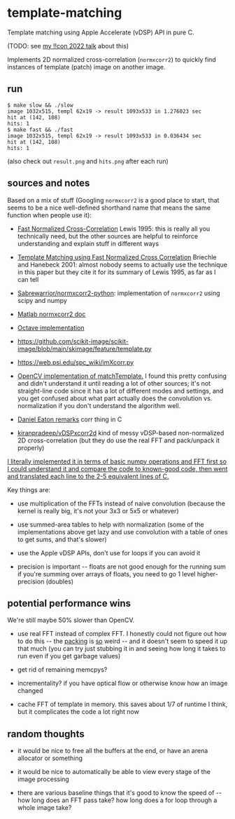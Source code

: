 # template-matching

Template matching using Apple Accelerate (vDSP) API in pure C.

(TODO: see [my !!con 2022
talk](https://twitter.com/bangbangcon/status/1591525312168591361)
about this)

Implements 2D normalized cross-correlation (`normxcorr2`) to quickly
find instances of template (patch) image on another image.

## run

```
$ make slow && ./slow
image 1032x515, templ 62x19 -> result 1093x533 in 1.276023 sec
hit at (142, 108)
hits: 1
$ make fast && ./fast
image 1032x515, templ 62x19 -> result 1093x533 in 0.036434 sec
hit at (142, 108)
hits: 1
```

(also check out `result.png` and `hits.png` after each run)

## sources and notes

Based on a mix of stuff (Googling `normxcorr2` is a good place to
start, that seems to be a nice well-defined shorthand name that means
the same function when people use it):

- [Fast Normalized
  Cross-Correlation](http://scribblethink.org/Work/nvisionInterface/nip.html)
  Lewis 1995: this is really all you technically need, but the other
  sources are helpful to reinforce understanding and explain stuff in
  different ways

- [Template Matching using Fast Normalized Cross
  Correlation](https://isas.iar.kit.edu/pdf/SPIE01_BriechleHanebeck_CrossCorr.pdf)
  Briechle and Hanebeck 2001: almost nobody seems to actually use the
  technique in this paper but they cite it for its summary of Lewis
  1995, as far as I can tell

- [Sabrewarrior/normxcorr2-python](https://github.com/Sabrewarrior/normxcorr2-python):
  implementation of `normxcorr2` using scipy and numpy

- [Matlab normxcorr2
  doc](https://www.mathworks.com/help/images/ref/normxcorr2.html)

- [Octave implementation](https://sourceforge.net/p/octave/image/ci/e9c18bff13be86a0d067969c2a3dcfc405edb0b2/tree/inst/normxcorr2.m)

- https://github.com/scikit-image/scikit-image/blob/main/skimage/feature/template.py

- https://web.psi.edu/spc_wiki/imXcorr.py

- [OpenCV implementation of
  matchTemplate.](https://answers.opencv.org/question/83870/why-is-opencvs-template-matching-method-tm_sqdiff-so-fast/)
  I found this pretty confusing and didn't understand it until reading
  a lot of other sources; it's not straight-line code since it has a
  lot of different modes and settings, and you get confused about what
  part actually does the convolution vs. normalization if you don't
  understand the algorithm well.

- [Daniel Eaton remarks](https://web.archive.org/web/20190301041758/https://www.cs.ubc.ca/research/deaton/remarks_ncc.html) corr thing in C

- [kiranpradeep/vDSPxcorr2d](https://github.com/kiranpradeep/vDSPxcorr2D)
  kind of messy vDSP-based non-normalized 2D cross-correlation (but
  they do use the real FFT and pack/unpack it properly)

[I literally implemented it in terms of basic numpy operations and FFT
first so I could understand it and compare the code to known-good
code, then went and translated each line to the 2-5 equivalent lines
of C.](https://github.com/osnr/template-matching-play)

Key things are:

- use multiplication of the FFTs instead of naive convolution (because
the kernel is really big, it's not your 3x3 or 5x5 or whatever)

- use summed-area tables to help with normalization (some of the
  implementations above get lazy and use convolution with a table of
  ones to get sums, and that's slower)

- use the Apple vDSP APIs, don't use for loops if you can avoid it

- precision is important -- floats are not good enough for the running
  sum if you're summing over arrays of floats, you need to go 1 level
  higher-precision (doubles)

## potential performance wins

We're still maybe 50% slower than OpenCV.

- use real FFT instead of complex FFT. I honestly could not figure out
  how to do this -- the
  [packing](https://stackoverflow.com/questions/28851910/packing-real-to-complex-fft-2d-using-vdsp)
  is [so](https://stackoverflow.com/questions/13889163/choosing-real-vs-complex-2d-ffts-using-apple-accelerate-framework) weird -- and it doesn't seem to speed it up that much (you can
  try just stubbing it in and seeing how long it takes to run even if
  you get garbage values)

- get rid of remaining memcpys?

- incrementality? if you have optical flow or otherwise know how an
  image changed

- cache FFT of template in memory. this saves about 1/7 of runtime I
  think, but it complicates the code a lot right now

## random thoughts

- it would be nice to free all the buffers at the end, or have an
  arena allocator or something

- it would be nice to automatically be able to view every stage of the
  image processing

- there are various baseline things that it's good to know the speed
  of -- how long does an FFT pass take? how long does a for loop
  through a whole image take?
